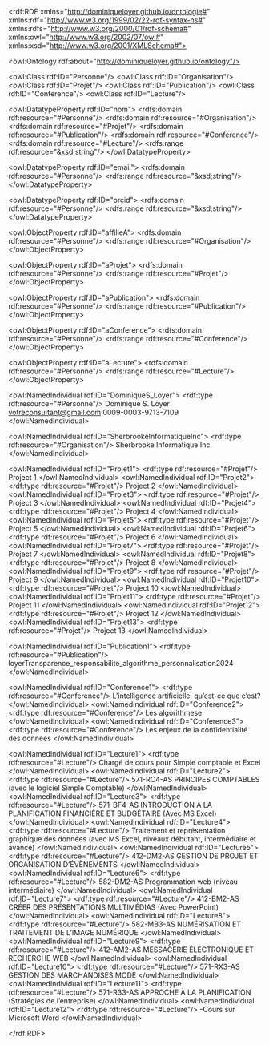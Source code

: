 <?xml version="1.0" encoding="UTF-8"?>
<!-- Ontologie générée à partir du site https://dominiqueloyer.github.io/ en s'inspirant des balises de code Linked Data de Jason -->
<rdf:RDF
    xmlns="http://dominiqueloyer.github.io/ontologie#"
    xmlns:rdf="http://www.w3.org/1999/02/22-rdf-syntax-ns#"
    xmlns:rdfs="http://www.w3.org/2000/01/rdf-schema#"
    xmlns:owl="http://www.w3.org/2002/07/owl#"
    xmlns:xsd="http://www.w3.org/2001/XMLSchema#">

  <!-- Définition de l'ontologie -->
  <owl:Ontology rdf:about="http://dominiqueloyer.github.io/ontology"/>

  <!-- Déclaration des classes principales -->
  <owl:Class rdf:ID="Personne"/>
  <owl:Class rdf:ID="Organisation"/>
  <owl:Class rdf:ID="Projet"/>
  <owl:Class rdf:ID="Publication"/>
  <owl:Class rdf:ID="Conference"/>
  <owl:Class rdf:ID="Lecture"/>

  <!-- Déclaration des propriétés -->
  <!-- Propriété pour le nom (applicable à plusieurs classes) -->
  <owl:DatatypeProperty rdf:ID="nom">
    <rdfs:domain rdf:resource="#Personne"/>
    <rdfs:domain rdf:resource="#Organisation"/>
    <rdfs:domain rdf:resource="#Projet"/>
    <rdfs:domain rdf:resource="#Publication"/>
    <rdfs:domain rdf:resource="#Conference"/>
    <rdfs:domain rdf:resource="#Lecture"/>
    <rdfs:range rdf:resource="&xsd;string"/>
  </owl:DatatypeProperty>

  <!-- Propriété pour l'email -->
  <owl:DatatypeProperty rdf:ID="email">
    <rdfs:domain rdf:resource="#Personne"/>
    <rdfs:range rdf:resource="&xsd;string"/>
  </owl:DatatypeProperty>

  <!-- Propriété pour l'identifiant ORCID -->
  <owl:DatatypeProperty rdf:ID="orcid">
    <rdfs:domain rdf:resource="#Personne"/>
    <rdfs:range rdf:resource="&xsd;string"/>
  </owl:DatatypeProperty>

  <!-- Propriété objet pour l'affiliation -->
  <owl:ObjectProperty rdf:ID="affilieA">
    <rdfs:domain rdf:resource="#Personne"/>
    <rdfs:range rdf:resource="#Organisation"/>
  </owl:ObjectProperty>

  <!-- Propriétés liant une personne à ses projets, publications, conférences et lectures -->
  <owl:ObjectProperty rdf:ID="aProjet">
    <rdfs:domain rdf:resource="#Personne"/>
    <rdfs:range rdf:resource="#Projet"/>
  </owl:ObjectProperty>

  <owl:ObjectProperty rdf:ID="aPublication">
    <rdfs:domain rdf:resource="#Personne"/>
    <rdfs:range rdf:resource="#Publication"/>
  </owl:ObjectProperty>

  <owl:ObjectProperty rdf:ID="aConference">
    <rdfs:domain rdf:resource="#Personne"/>
    <rdfs:range rdf:resource="#Conference"/>
  </owl:ObjectProperty>

  <owl:ObjectProperty rdf:ID="aLecture">
    <rdfs:domain rdf:resource="#Personne"/>
    <rdfs:range rdf:resource="#Lecture"/>
  </owl:ObjectProperty>

  <!-- Individu : Dominique S. Loyer -->
  <owl:NamedIndividual rdf:ID="DominiqueS_Loyer">
    <rdf:type rdf:resource="#Personne"/>
    <nom>Dominique S. Loyer</nom>
    <email>votreconsultant@gmail.com</email>
    <orcid>0009-0003-9713-7109</orcid>
    <affilieA rdf:resource="#SherbrookeInformatiqueInc"/>
    <!-- Association aux projets -->
    <aProjet rdf:resource="#Projet1"/>
    <aProjet rdf:resource="#Projet2"/>
    <aProjet rdf:resource="#Projet3"/>
    <aProjet rdf:resource="#Projet4"/>
    <aProjet rdf:resource="#Projet5"/>
    <aProjet rdf:resource="#Projet6"/>
    <aProjet rdf:resource="#Projet7"/>
    <aProjet rdf:resource="#Projet8"/>
    <aProjet rdf:resource="#Projet9"/>
    <aProjet rdf:resource="#Projet10"/>
    <aProjet rdf:resource="#Projet11"/>
    <aProjet rdf:resource="#Projet12"/>
    <aProjet rdf:resource="#Projet13"/>
    <!-- Association aux publications (papers) -->
    <aPublication rdf:resource="#Publication1"/>
    <aPublication rdf:resource="#Publication2"/>
    <!-- Association aux conférences -->
    <aConference rdf:resource="#Conference1"/>
    <aConference rdf:resource="#Conference2"/>
    <!-- Association aux lectures -->
    <aLecture rdf:resource="#Lecture1"/>
    <aLecture rdf:resource="#Lecture2"/>
  </owl:NamedIndividual>

  <!-- Individu : Organisation (Sherbrooke Informatique Inc.) -->
  <owl:NamedIndividual rdf:ID="SherbrookeInformatiqueInc">
    <rdf:type rdf:resource="#Organisation"/>
    <nom>Sherbrooke Informatique Inc.</nom>
  </owl:NamedIndividual>

  <!-- Individus : Projets (liste basée sur les liens GitHub affichés) -->
  <owl:NamedIndividual rdf:ID="Projet1">
    <rdf:type rdf:resource="#Projet"/>
    <nom>Project 1</nom>
  </owl:NamedIndividual>
  <owl:NamedIndividual rdf:ID="Projet2">
    <rdf:type rdf:resource="#Projet"/>
    <nom>Project 2</nom>
  </owl:NamedIndividual>
  <owl:NamedIndividual rdf:ID="Projet3">
    <rdf:type rdf:resource="#Projet"/>
    <nom>Project 3</nom>
  </owl:NamedIndividual>
  <owl:NamedIndividual rdf:ID="Projet4">
    <rdf:type rdf:resource="#Projet"/>
    <nom>Project 4</nom>
  </owl:NamedIndividual>
  <owl:NamedIndividual rdf:ID="Projet5">
    <rdf:type rdf:resource="#Projet"/>
    <nom>Project 5</nom>
  </owl:NamedIndividual>
  <owl:NamedIndividual rdf:ID="Projet6">
    <rdf:type rdf:resource="#Projet"/>
    <nom>Project 6</nom>
  </owl:NamedIndividual>
  <owl:NamedIndividual rdf:ID="Projet7">
    <rdf:type rdf:resource="#Projet"/>
    <nom>Project 7</nom>
  </owl:NamedIndividual>
  <owl:NamedIndividual rdf:ID="Projet8">
    <rdf:type rdf:resource="#Projet"/>
    <nom>Project 8</nom>
  </owl:NamedIndividual>
  <owl:NamedIndividual rdf:ID="Projet9">
    <rdf:type rdf:resource="#Projet"/>
    <nom>Project 9</nom>
  </owl:NamedIndividual>
  <owl:NamedIndividual rdf:ID="Projet10">
    <rdf:type rdf:resource="#Projet"/>
    <nom>Project 10</nom>
  </owl:NamedIndividual>
  <owl:NamedIndividual rdf:ID="Projet11">
    <rdf:type rdf:resource="#Projet"/>
    <nom>Project 11</nom>
  </owl:NamedIndividual>
  <owl:NamedIndividual rdf:ID="Projet12">
    <rdf:type rdf:resource="#Projet"/>
    <nom>Project 12</nom>
  </owl:NamedIndividual>
  <owl:NamedIndividual rdf:ID="Projet13">
    <rdf:type rdf:resource="#Projet"/>
    <nom>Project 13</nom>
  </owl:NamedIndividual>

  <!-- Individus : Publications (Papers) -->
  <owl:NamedIndividual rdf:ID="Publication1">
    <rdf:type rdf:resource="#Publication"/>
    <nom>loyerTransparence_responsabilite_algorithme_personnalisation2024</nom>
  </owl:NamedIndividual>


  <!-- Individus : Conferences -->
  <owl:NamedIndividual rdf:ID="Conference1">
    <rdf:type rdf:resource="#Conference"/>
    <nom>L’intelligence artificielle, qu’est-ce que c’est?</nom>
  </owl:NamedIndividual>
  <owl:NamedIndividual rdf:ID="Conference2">
    <rdf:type rdf:resource="#Conference"/>
    <nom>Les algorithmese</nom>
  </owl:NamedIndividual>
  <owl:NamedIndividual rdf:ID="Conference3">
    <rdf:type rdf:resource="#Conference"/>
    <nom>Les enjeux de la confidentialité des données</nom>
  </owl:NamedIndividual>


  <!-- Individus : Lectures -->
  <owl:NamedIndividual rdf:ID="Lecture1">
    <rdf:type rdf:resource="#Lecture"/>
    <nom>Chargé de cours pour Simple comptable et Excel</nom>
  </owl:NamedIndividual>
  <owl:NamedIndividual rdf:ID="Lecture2">
    <rdf:type rdf:resource="#Lecture"/>
    <nom>571-RC4-AS PRINCIPES COMPTABLES (avec le logiciel Simple Comptable)</nom>
  </owl:NamedIndividual>
    <owl:NamedIndividual rdf:ID="Lecture3">
    <rdf:type rdf:resource="#Lecture"/>
    <nom>571-BF4-AS INTRODUCTION À LA PLANIFICATION FINANCIÈRE ET BUDGÉTAIRE (Avec MS Excel)</nom>
  </owl:NamedIndividual>
<owl:NamedIndividual rdf:ID="Lecture4">
    <rdf:type rdf:resource="#Lecture"/>
    <nom>Traitement et représentation graphique des données (avec MS Excel, niveaux débutant, intermédiaire et avancé)</nom>
  </owl:NamedIndividual>
<owl:NamedIndividual rdf:ID="Lecture5">
    <rdf:type rdf:resource="#Lecture"/>
    <nom>412-DM2-AS GESTION DE PROJET ET ORGANISATION D’ÉVÈNEMENTS</nom>
  </owl:NamedIndividual>
<owl:NamedIndividual rdf:ID="Lecture6">
    <rdf:type rdf:resource="#Lecture"/>
    <nom>582-DM2-AS Programmation web (niveau intermédiaire)</nom>
  </owl:NamedIndividual>
<owl:NamedIndividual rdf:ID="Lecture7">
    <rdf:type rdf:resource="#Lecture"/>
    <nom>412-BM2-AS CRÉER DES PRÉSENTATIONS MULTIMÉDIAS (Avec PowerPoint)</nom>
  </owl:NamedIndividual>
<owl:NamedIndividual rdf:ID="Lecture8">
    <rdf:type rdf:resource="#Lecture"/>
    <nom>582-MB3-AS NUMÉRISATION ET TRAITEMENT DE L’IMAGE NUMÉRIQUE</nom>
  </owl:NamedIndividual>
<owl:NamedIndividual rdf:ID="Lecture9">
    <rdf:type rdf:resource="#Lecture"/>
    <nom>412-AM2-AS MESSAGERIE ÉLECTRONIQUE ET RECHERCHE WEB</nom>
  </owl:NamedIndividual>
<owl:NamedIndividual rdf:ID="Lecture10">
    <rdf:type rdf:resource="#Lecture"/>
    <nom>571-RX3-AS GESTION DES MARCHANDISES MODE</nom>
  </owl:NamedIndividual>
<owl:NamedIndividual rdf:ID="Lecture11">
    <rdf:type rdf:resource="#Lecture"/>
    <nom>571-R33-AS APPROCHE À LA PLANIFICATION (Stratégies de l’entreprise)</nom>
  </owl:NamedIndividual>
<owl:NamedIndividual rdf:ID="Lecture12">
    <rdf:type rdf:resource="#Lecture"/>
    <nom>-Cours sur Microsoft Word</nom>
  </owl:NamedIndividual>
  
</rdf:RDF>